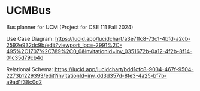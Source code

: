 # UCMBus
Bus planner for UCM (Project for CSE 111 Fall 2024)

Use Case Diagram: https://lucid.app/lucidchart/a3e7ffc8-73c1-4bfd-a2cb-2592e932dc9b/edit?viewport_loc=-2991%2C-495%2C1707%2C789%2C0_0&invitationId=inv_0351672b-0a12-4f2b-8f14-01c35d79cb4d

Relational Schema: https://lucid.app/lucidchart/bdd1cfc8-9034-467f-9504-2273b1229393/edit?invitationId=inv_dd3d357d-8fe3-4a25-bf7b-a9ad1f38c0d2
